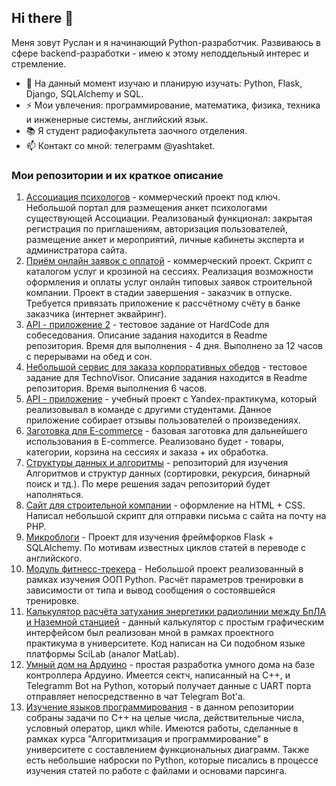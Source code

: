 ## Hi there 👋

Меня зовут Руслан и я начинающий Python-разработчик. Развиваюсь в сфере backend-разработки - имею к этому неподдельный интерес и стремление.

- 🌱 На данный момент изучаю и планирую изучать: Python, Flask, Django, SQLAlchemy и SQL.
- ⚡  Мои увлечения: программирование, математика, физика, техника и инженерные системы, английский язык.
- 📚 Я студент радиофакультета заочного отделения.
- 📫 Контакт со мной: телеграмм @yashtaket.

### Мои репозитории и их краткое описание
1. [Ассоциация психологов](https://github.com/shakertov/association) - коммерческий проект под ключ. Небольшой портал для размещения анкет психологами существующей Ассоциации. Реализованый функционал: закрытая регистрация по приглашениям, авторизация пользователей, размещение анкет и мероприятий, личные кабинеты эксперта и администратора сайта.
2. [Приём онлайн заявок с оплатой](https://github.com/shakertov/gkrgb_requests) - коммерческий проект. Скрипт с каталогом услуг и крозиной на сессиях. Реализация возможности оформления и оплаты услуг онлайн типовых заявок строительной компании. Проект в стадии завершения - заказчик в отпуске. Требуется привязать приложение к рассчётному счёту в банке заказчика (интернет эквайринг).
3. [API - приложение 2](https://github.com/shakertov/hardcode) - тестовое задание от HardCode для собеседования. Описание задания находится в Readme репозитория. Время для выполнения - 4 дня. Выполнено за 12 часов с перерывами на обед и сон.
4. [Небольшой сервис для заказа корпоративных обедов](https://github.com/shakertov/technovisor/) - тестовое задание для TechnoVisor. Описание задания находится в Readme репозитория. Время выполнения 6 часов.
5. [API - приложение](https://github.com/shakertov/api_yamdb) - учебный проект с Yandex-практикума, который реализовывал в команде с другими студентами. Данное приложение собирает отзывы пользователей о произведениях.
6. [Заготовка для E-commerce](https://github.com/shakertov/shop/) - базовая заготовка для дальнейшего использования в E-commerce. Реализовано будет - товары, категории, корзина на сессиях и заказа + их обработка.
7. [Структуры данных и алгоритмы](https://github.com/shakertov/structures) - репозиторий для изучения Алгоритмов и структур данных (сортировки, рекурсия, бинарный поиск и тд.). По мере решения задач репозиторий будет наполняться.
8. [Сайт для строительной компании](https://gk-rgb.com/) - оформление на HTML + CSS. Написал небольшой скрипт для отправки письма с сайта на почту на PHP.
9. [Микроблоги](https://github.com/shakertov/microblog) - Проект для изучения фреймфорков Flask + SQLAlchemy. По мотивам известных циклов статей в переводе с английского.
10. [Модуль фитнесс-трекера](https://github.com/shakertov/fitness) - Небольшой проект реализованный в рамках изучения ООП Python. Расчёт параметров тренировки в зависимости от типа и вывод сообщения о состоявшейся тренировке.
11. [Калькулятор расчёта затухания энергетики радиолинии между БпЛА и Наземной станцией](https://github.com/shakertov/attenuation) - данный калькулятор c простым графическим интерфейсом был реализован мной в рамках проектного практикума в университете. Код написан на Си подобном языке платформы SciLab (аналог MatLab).
12. [Умный дом на Ардуино](https://github.com/shakertov/smarthome) - простая разработка умного дома на базе контроллера Ардуино. Имеется сектч, написанный на C++, и Telegramm Bot на Python, который получает данные с UART порта отправляет непосредственно в чат Telegram Bot'a.
13. [Изучение языков программирования](https://github.com/shakertov/tasks) - в данном репозитории собраны задачи по C++ на целые числа, действительные числа, условный оператор, цикл while. Имеются работы, сделанные в рамках курса "Алгоритмизация и программирование" в университете с составлением функциональных диаграмм. Также есть небольшие наброски по Python, которые писались в процессе изучения статей по работе с файлами и основами парсинга.
<!--
**shakertov/shakertov** is a ✨ _special_ ✨ repository because its `README.md` (this file) appears on your GitHub profile.

Here are some ideas to get you started:

- 🔭 I’m currently working on ...
- 🌱 I’m currently learning ...
- 👯 I’m looking to collaborate on ...
- 🤔 I’m looking for help with ...
- 💬 Ask me about ...
- 📫 How to reach me: ...
- 😄 Pronouns: ...
- ⚡ Fun fact: ...
-->
